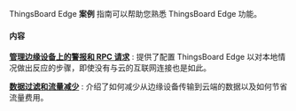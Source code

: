 ThingsBoard Edge **案例** 指南可以帮助您熟悉 ThingsBoard Edge 功能。

#### 内容

[**管理边缘设备上的警报和 RPC 请求**](/docs/{{docsPrefix}}use-cases/manage-alarms-rpc-requests/)
: 提供了配置 ThingsBoard Edge 以对本地情况做出反应的步骤，即使没有与云的互联网连接也是如此。

[**数据过滤和流量减少**](/docs/{{docsPrefix}}use-cases/data-filtering-traffic-reduce/)
: 介绍了如何减少从边缘设备传输到云端的数据以及如何节省流量费用。